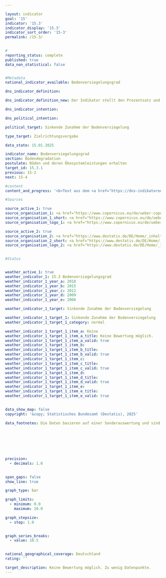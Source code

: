 ```yaml
---

layout: indicator        
goal: '15'        
indicator: '15.3'        
indicator_display: '15.3'        
indicator_sort_order: '15-3'        
permalink: /15-3/        
        

#
reporting_status: complete        
published: true        
data_non_statistical: false        


#Metadata        
national_indicator_available: Bodenversiegelungsgrad        

dns_indicator_definition:         

dns_indicator_definition_new: Der Indikator stellt den Prozentsatz und die Veränderung der Bodenversiegelung dar. Er misst die Bedeckung der Bodenoberfläche mit undurchlässigem Material und zeigt somit die Undurchlässigkeit an. Unter Undurchlässigkeit versteht man die Bedeckung der Bodenoberfläche mit undurchlässigen Materialien aufgrund von Stadtentwicklung und Infrastrukturausbau. Der Bodenversiegelungsgrad wird durch eine halbautomatische Klassifizierung auf Grundlage des kalibrierten NDVI (normierter differenzierter Vegetationsindex) berechnet.        

dns_indicator_intention:         

dns_political_intention:         

political_target: Sinkende Zunahme der Bodenversiegelung        

type_target: Zielrichtungsvorgabe        

data_state: 15.01.2025        

indicator_name: Bodenversiegelungsgrad        
section: Bodendegradation        
postulate: Böden und deren Ökosystemleistungen erhalten        
target_id: 15.3.1        
previous: 15-2        
next: 15-4        

#content         
content_and_progress: '<b>Text aus dem <a href="https://dns-indikatoren.de/assets/Publikationen/Indikatorenberichte/2022.pdf">Indikatorenbericht 2022&nbsp;- Stand 31.10.2022</a></b><br><br>'                

#Sources        

source_active_1: true
source_organisation_1: <a href="https://www.copernicus.eu/de/ueber-copernicus" target="_blank" onclick="return confirm_alert('X', 'De')">Europäisches Copernikus-Programm</a>
source_organisation_1_short: <a href="https://www.copernicus.eu/de/ueber-copernicus" target="_blank" onclick="return confirm_alert('X', 'De')">Europäisches Copernikus-Programm</a>
source_organisation_logo_1: <a href="https://www.copernicus.eu/de/ueber-copernicus" target="_blank" onclick="return confirm_alert('X', 'De')"><img src="https://dnsTestEnvironment.github.io/dns-indicators/public/OrgImgDe/cop.png" alt="Europäisches Copernikus-Programm" title=" Klicken Sie hier um zur Homepage der Organisation Europäisches Copernikus-Programm zu gelangen." style="height:60px; width:148px; border:transparent"/></a>

source_active_2: true
source_organisation_2: <a href="https://www.destatis.de/DE/Home/_inhalt.html" target="_blank">Statistisches Bundesamt</a>
source_organisation_2_short: <a href="https://www.destatis.de/DE/Home/_inhalt.html" target="_blank">Statistisches Bundesamt</a>
source_organisation_logo_2: <a href="https://www.destatis.de/DE/Home/_inhalt.html" target="_blank"><img src="https://dnsTestEnvironment.github.io/dns-indicators/public/OrgImgDe/destatis.png" alt="Statistisches Bundesamt" title=" Klicken Sie hier um zur Homepage der Organisation Statistisches Bundesamt zu gelangen." style="height:60px; width:148px; border:transparent"/></a>
        

#Status        


weather_active_1: true
weather_indicator_1: 15.3 Bodenversiegelungsgrad
weather_indicator_1_year_a: 2018
weather_indicator_1_year_b: 2015
weather_indicator_1_year_c: 2012
weather_indicator_1_year_d: 2009
weather_indicator_1_year_e: 2006

weather_indicator_1_target: Sinkende Zunahme der Bodenversiegelung

weather_indicator_1_target_1: Sinkende Zunahme der Bodenversiegelung
weather_indicator_1_target_1_category: normal

weather_indicator_1_target_1_item_a: Keine
weather_indicator_1_target_1_item_a_title: Keine Bewertung möglich.
weather_indicator_1_target_1_item_a_valid: true
weather_indicator_1_target_1_item_b: 
weather_indicator_1_target_1_item_b_title: 
weather_indicator_1_target_1_item_b_valid: true
weather_indicator_1_target_1_item_c: 
weather_indicator_1_target_1_item_c_title: 
weather_indicator_1_target_1_item_c_valid: true
weather_indicator_1_target_1_item_d: 
weather_indicator_1_target_1_item_d_title: 
weather_indicator_1_target_1_item_d_valid: true
weather_indicator_1_target_1_item_e: 
weather_indicator_1_target_1_item_e_title: 
weather_indicator_1_target_1_item_e_valid: true        
        

data_show_map: false        
copyright: '&copy; Statistisches Bundesamt (Destatis), 2025'        

data_footnotes: Die Daten basieren auf einer Sonderauswertung und sind nicht öffentlich zugänglich.<br>• Seit dem Berichtsjahr 2018&nbsp;liegen Daten in einer höheren Auflösung vor, sodass die Bodenversiegelung ab 2018&nbsp;räumlich detaillierter und realistischer abgebildet wird. Dadurch ist eine Vergleichbarkeit mit den Vorjahren nur eingeschränkt möglich (Zeitreihenbruch).        

        

        

        

precision: 
  - decimals: 1.0
            

span_gaps: false        
show_line: true        

graph_type: bar                

graph_limits: 
  - minimum: 0.0
    maximum: 10.0        

graph_stepsize: 
  - step: 1.0
            

graph_series_breaks: 
  - value: 10.5
                            

national_geographical_coverage: Deutschland                
rating: ''        

target_description: Keine Bewertung möglich. Zu wenig Datenpunkte.        
---
```


